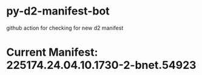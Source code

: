 # py-d2-manifest-bot
github action for checking for new d2 manifest

# Current Manifest: 225174.24.04.10.1730-2-bnet.54923